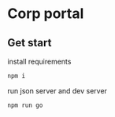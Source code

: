 # Corp portal

## Get start
install requirements 
```bash
npm i
```

run json server and dev server 
```bash
npm run go
```
